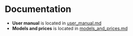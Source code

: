 # Documentation

* **User manual** is located in [user_manual.md](user_manual.md)
* **Models and prices** is located in [models_and_prices.md](models_and_prices.md)



